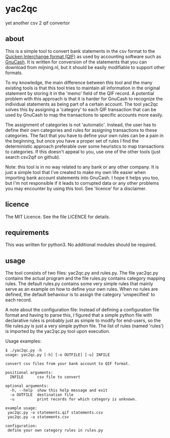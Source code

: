 # yac2qc

yet another csv 2 qif convertor

## about

This is a simple tool to convert bank statements in the csv
format to the [Quicken Interchange format
(QIF)](https://en.wikipedia.org/wiki/Quicken_Interchange_Format)
as used by accounting software such as
[GnuCash](http://www.gnucash.org/). It is written for
conversion of the statements that you can download from
mijning.nl, but it should be easily modifiable to support
other formats.

To my knowledge, the main difference between this tool and
the many existing tools is that this tool tries to maintain
all information in the original statement by storing it in
the 'memo' field of the QIF record. A potential problem with
this approach is that it is harder for GnuCash to recognize
the individual statements as being part of a certain account.
The tool yac2qc solves this by assigning a 'category' to each
QIF transaction that can be used by GnuCash to map the
transactions to specific accounts more easily.

The assignment of categories is not 'automatic'. Instead, the
user has to define their own categories and rules for
assigning transactions to these categories. The fact that you
have to define your own rules can be a pain in the beginning,
but once you have a proper set of rules I find the
deterministic approach preferable over some heuristics to map
transactions to categories. If this doesn't appeal to you,
use one of the other tools (just search csv2qif on github).

Note: this tool is in no way related to any bank or any other
company. It is just a simple tool that I've created to make
my own life easier when importing bank account statements
into GnuCash. I hope it helps you too, but I'm not
responsible if it leads to corrupted data or any other
problems you may encounter by using this tool. See 'licence'
for a disclaimer.

## licence

The MIT Licence. See the file LICENCE for details.

## requirements

This was written for python3. No additional modules should be
required.

## usage

The tool consists of two files: yac2qc.py and rules.py. The
file yac2qc.py contains the actual program and the file
rules.py contains category mapping rules. The default
rules.py contains some very simple rules that mainly serve as
an example on how to define your own rules. When no rules are
defined, the default behaviour is to assign the category
'unspecified' to each record.

A note about the configuration file: Instead of defining a
configuration file format and having to parse this, I figured
that a simple python file with declarative rules is probably
just as simple to modify for end-users, so the file rules.py
is just a very simple python file. The list of rules (named
'rules') is imported by the yac2qc.py tool upon execution.

Usage examples:

	$ ./yac2qc.py -h
	usage: yac2qc.py [-h] [-o OUTFILE] [-u] INFILE

	convert csv files from your bank account to QIF format.

	positional arguments:
	  INFILE      csv file to convert

	optional arguments:
	  -h, --help  show this help message and exit
	  -o OUTFILE  destination file
	  -u          print records for which category is unknown.

	example usage:
	 yac2qc.py -o statements.qif statements.csv
	 yac2qc.py -u statements.csv

	configuration:
	 define your own category rules in rules.py

